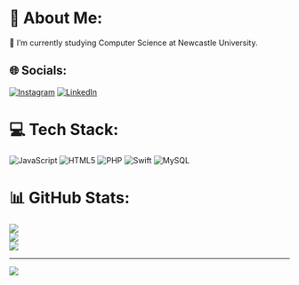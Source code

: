 # 💫 About Me:
🔭 I’m currently studying Computer Science at Newcastle University.


## 🌐 Socials:
[![Instagram](https://img.shields.io/badge/Instagram-%23E4405F.svg?logo=Instagram&logoColor=white)](https://instagram.com/_joshmarlow) [![LinkedIn](https://img.shields.io/badge/LinkedIn-%230077B5.svg?logo=linkedin&logoColor=white)](https://linkedin.com/in/JoshMarlow) 

# 💻 Tech Stack:
![JavaScript](https://img.shields.io/badge/javascript-%23323330.svg?style=for-the-badge&logo=javascript&logoColor=%23F7DF1E) ![HTML5](https://img.shields.io/badge/html5-%23E34F26.svg?style=for-the-badge&logo=html5&logoColor=white) ![PHP](https://img.shields.io/badge/php-%23777BB4.svg?style=for-the-badge&logo=php&logoColor=white) ![Swift](https://img.shields.io/badge/swift-F54A2A?style=for-the-badge&logo=swift&logoColor=white) ![MySQL](https://img.shields.io/badge/mysql-4479A1.svg?style=for-the-badge&logo=mysql&logoColor=white)
# 📊 GitHub Stats:
![](https://github-readme-stats.vercel.app/api?username=Josh-Marlow&theme=dracula&hide_border=false&include_all_commits=false&count_private=false)<br/>
![](https://github-readme-streak-stats.herokuapp.com/?user=Josh-Marlow&theme=dracula&hide_border=false)<br/>
![](https://github-readme-stats.vercel.app/api/top-langs/?username=Josh-Marlow&theme=dracula&hide_border=false&include_all_commits=false&count_private=false&layout=compact)

---
[![](https://visitcount.itsvg.in/api?id=Josh-Marlow&icon=3&color=9)](https://visitcount.itsvg.in)

<!-- Proudly created with GPRM ( https://gprm.itsvg.in ) -->

